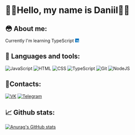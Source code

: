 # 🌳🍃Hello, my name is Daniil🍃🌳

## 😳 About me:

Currently I'm learning TypeScript <img src="./assets/typescript.png" width=12>

## 🌿 Languages and tools:

![JavaScript](https://img.shields.io/badge/-JavaScript-black?style=for-the-badge&logo=javascript)
![HTML](https://img.shields.io/badge/-HTML-orange?style=for-the-badge&logo=html5)
![CSS](https://img.shields.io/badge/-CSS-blue?style=for-the-badge&logo=css3)
![TypeScript](https://img.shields.io/badge/-TypeScript-white?style=for-the-badge&logo=typescript)
![Git](https://img.shields.io/badge/-Git-grey?style=for-the-badge&logo=git)
![NodeJS](https://img.shields.io/badge/-Node.JS-green?style=for-the-badge&logo=node.js)

## 📝Contacts:

[![VK](https://img.shields.io/badge/-VK-blue?style=for-the-badge&logo=vk)](https://vk.com/karap9s)
[![Telegram](https://img.shields.io/badge/-Telegram-lightblue?style=for-the-badge&logo=telegram)](https://t.me/WakeUpHypnotize)

## 📈 Github stats:

[![Anurag's GitHub stats](https://github-readme-stats.vercel.app/api?username=karap9s&count_private=true&show_icons=true&theme=tokyonight)](https://github.com/anuraghazra/github-readme-stats)